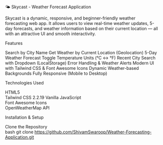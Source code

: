 🌤️ Skycast - Weather Forecast Application

Skycast is a dynamic, responsive, and beginner-friendly weather forecasting web app. It allows users to view real-time weather updates, 5-day forecasts, and weather information based on their current location — all with an attractive UI and smooth interactivity.



  Features

 Search by City Name
 Get Weather by Current Location (Geolocation)
 5-Day Weather Forecast
 Toggle Temperature Units (°C ↔ °F)
 Recent City Search with Dropdown (LocalStorage)
 Error Handling & Weather Alerts
 Modern UI with Tailwind CSS & Font Awesome Icons 
 Dynamic Weather-based Backgrounds
 Fully Responsive (Mobile to Desktop)


 Technologies Used

 HTML5  
 Tailwind CSS 2.2.19
 Vanilla JavaScript  
 Font Awesome Icons  
 OpenWeatherMap API

Installation & Setup

 Clone the Repository  
   bash
   git clone https://github.com/ShivamSwaroop/Weather-Forecasting-Application.git


